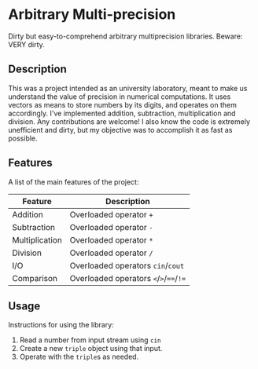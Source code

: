 # Arbitrary Multi-precision

Dirty but easy-to-comprehend arbitrary multiprecision libraries. Beware: VERY dirty. 

## Description

This was a project intended as an university laboratory, meant to make us understand the value of precision in numerical computations. It uses vectors as means to store numbers by its digits, and operates on them accordingly. I've implemented addition, subtraction, multiplication and division. Any contributions are welcome! I also know the code is extremely unefficient and dirty, but my objective was to accomplish it as fast as possible.

## Features

A list of the main features of the project:

| Feature | Description |
| ------- | ----------- |
| Addition | Overloaded operator ```+``` |
| Subtraction | Overloaded operator ```-``` |
| Multiplication | Overloaded operator ```*``` |
| Division | Overloaded operator ```/``` |
| I/O | Overloaded operators ```cin```/```cout``` |
| Comparison | Overloaded operators ```<```/```>```/```==```/```!=``` |

## Usage

Instructions for using the library:

1. Read a number from input stream using ```cin```
2. Create a new ```triple``` object using that input.
3. Operate with the ```triple```s as needed.

